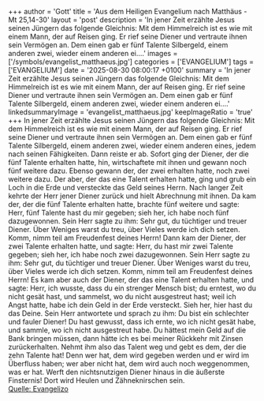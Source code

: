+++
author = 'Gott'
title = 'Aus dem Heiligen Evangelium nach Matthäus - Mt 25,14-30'
layout = 'post'
description = 'In jener Zeit erzählte Jesus seinen Jüngern das folgende Gleichnis: Mit dem Himmelreich ist es wie mit einem Mann, der auf Reisen ging. Er rief seine Diener und vertraute ihnen sein Vermögen an. Dem einen gab er fünf Talente Silbergeld, einem anderen zwei, wieder einem anderen ei....'
images = ['/symbols/evangelist_matthaeus.jpg']
categories = ['EVANGELIUM']
tags = ['EVANGELIUM']
date = '2025-08-30 08:00:17 +0100'
summary = 'In jener Zeit erzählte Jesus seinen Jüngern das folgende Gleichnis: Mit dem Himmelreich ist es wie mit einem Mann, der auf Reisen ging. Er rief seine Diener und vertraute ihnen sein Vermögen an. Dem einen gab er fünf Talente Silbergeld, einem anderen zwei, wieder einem anderen ei....'
linkedsummaryImage = 'evangelist_matthaeus.jpg'
keepImageRatio = 'true'
+++
In jener Zeit erzählte Jesus seinen Jüngern das folgende Gleichnis: Mit dem Himmelreich ist es wie mit einem Mann, der auf Reisen ging. Er rief seine Diener und vertraute ihnen sein Vermögen an.
Dem einen gab er fünf Talente Silbergeld, einem anderen zwei, wieder einem anderen eines, jedem nach seinen Fähigkeiten.<!--more--> Dann reiste er ab.
Sofort ging der Diener, der die fünf Talente erhalten hatte, hin, wirtschaftete mit ihnen und gewann noch fünf weitere dazu.
Ebenso gewann der, der zwei erhalten hatte, noch zwei weitere dazu.
Der aber, der das eine Talent erhalten hatte, ging und grub ein Loch in die Erde und versteckte das Geld seines Herrn.
Nach langer Zeit kehrte der Herr jener Diener zurück und hielt Abrechnung mit ihnen.
Da kam der, der die fünf Talente erhalten hatte, brachte fünf weitere und sagte: Herr, fünf Talente hast du mir gegeben; sieh her, ich habe noch fünf dazugewonnen.
Sein Herr sagte zu ihm: Sehr gut, du tüchtiger und treuer Diener. Über Weniges warst du treu, über Vieles werde ich dich setzen. Komm, nimm teil am Freudenfest deines Herrn!
Dann kam der Diener, der zwei Talente erhalten hatte, und sagte: Herr, du hast mir zwei Talente gegeben; sieh her, ich habe noch zwei dazugewonnen.
Sein Herr sagte zu ihm: Sehr gut, du tüchtiger und treuer Diener. Über Weniges warst du treu, über Vieles werde ich dich setzen. Komm, nimm teil am Freudenfest deines Herrn!
Es kam aber auch der Diener, der das eine Talent erhalten hatte, und sagte: Herr, ich wusste, dass du ein strenger Mensch bist; du erntest, wo du nicht gesät hast, und sammelst, wo du nicht ausgestreut hast;
weil ich Angst hatte, habe ich dein Geld in der Erde versteckt. Sieh her, hier hast du das Deine.
Sein Herr antwortete und sprach zu ihm: Du bist ein schlechter und fauler Diener! Du hast gewusst, dass ich ernte, wo ich nicht gesät habe, und sammle, wo ich nicht ausgestreut habe.
Du hättest mein Geld auf die Bank bringen müssen, dann hätte ich es bei meiner Rückkehr mit Zinsen zurückerhalten.
Nehmt ihm also das Talent weg und gebt es dem, der die zehn Talente hat!
Denn wer hat, dem wird gegeben werden und er wird im Überfluss haben; wer aber nicht hat, dem wird auch noch weggenommen, was er hat.
Werft den nichtsnutzigen Diener hinaus in die äußerste Finsternis! Dort wird Heulen und Zähneknirschen sein.<br> [Quelle: Evangelizo](https://evangeliumtagfuertag.org/DE/gospel)